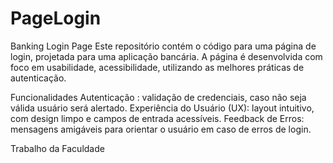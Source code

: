 # PageLogin
Banking Login Page
Este repositório contém o código para uma página de login, projetada para uma aplicação bancária. A página é desenvolvida com foco em usabilidade, acessibilidade, utilizando as melhores práticas de autenticação.

Funcionalidades
Autenticação : validação de credenciais, caso não seja válida usuário será alertado.
Experiência do Usuário (UX): layout intuitivo, com design limpo e campos de entrada acessíveis.
Feedback de Erros: mensagens amigáveis para orientar o usuário em caso de erros de login.

Trabalho da Faculdade
